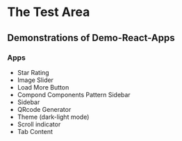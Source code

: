 # The Test Area

## Demonstrations of Demo-React-Apps

### Apps

- Star Rating
- Image Slider
- Load More Button
- Compond Components Pattern Sidebar
- Sidebar
- QRcode Generator
- Theme (dark-light mode)
- Scroll indicator
- Tab Content
